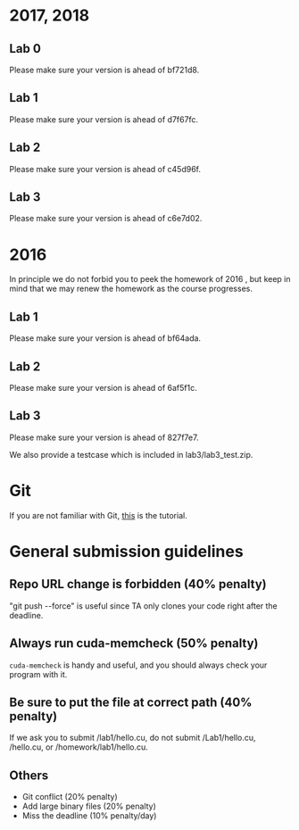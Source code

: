 # 2017, 2018
## Lab 0
Please make sure your version is ahead of bf721d8.

## Lab 1
Please make sure your version is ahead of d7f67fc.

## Lab 2
Please make sure your version is ahead of c45d96f.

## Lab 3
Please make sure your version is ahead of c6e7d02.

# 2016
In principle we do not forbid you to peek the homework of 2016
, but keep in mind that we may renew the homework as the course progresses.

## Lab 1
Please make sure your version is ahead of bf64ada.

## Lab 2
Please make sure your version is ahead of 6af5f1c.

## Lab 3
Please make sure your version is ahead of 827f7e7.

We also provide a testcase which is included in lab3/lab3\_test.zip.

# Git
If you are not familiar with Git, [this](http://backlogtool.com/git-guide/tw/intro/intro1_1.html) is the tutorial.

# General submission guidelines

## Repo URL change is forbidden (40% penalty)
"git push --force" is useful since TA only clones your code right after the deadline.

## Always run cuda-memcheck (50% penalty)
`cuda-memcheck` is handy and useful, and you should always check your program with it.

## Be sure to put the file at correct path (40% penalty)
If we ask you to submit /lab1/hello.cu, do not submit /Lab1/hello.cu, /hello.cu, or /homework/lab1/hello.cu.

## Others
* Git conflict (20% penalty)
* Add large binary files (20% penalty)
* Miss the deadline (10% penalty/day)
